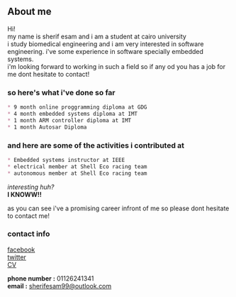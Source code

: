 ##  

## About me
Hi!  
my name is sherif esam and i am a student at cairo university  
i study biomedical engineering and i am very interested in software engineering.
i've some experience in software specially embedded systems.  
i'm looking forward to working in such a field so if any od you has a job for me dont hesitate to contact!


### so here's what i've done so far

```markdown
* 9 month online proggramming diploma at GDG
* 4 month embedded systems diploma at IMT
* 1 month ARM controller diploma at IMT 
* 1 month Autosar Diploma 
```
### and here are some of the activities i contributed at

```markdown
* Embedded systems instructor at IEEE
* electrical member at Shell Eco racing team
* autonomous member at Shell Eco racing team
```
*interesting huh?*  
**I KNOWW!!**

as you can see i've a promising career infront of me so please dont hesitate to contact me!

### contact info 

[facebook](https://www.facebook.com/sherif.esam.5)  
[twitter](https://twitter.com/SherifEsam211)  
[CV](https://drive.google.com/drive/folders/1-DeaGURgVjKpJWIrLrtZu8i8iAB6EPW6)  

**phone number :**  01126241341  
**email :**  sherifesam99@outlook.com

